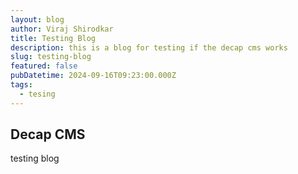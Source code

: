 ```yaml
---
layout: blog
author: Viraj Shirodkar
title: Testing Blog
description: this is a blog for testing if the decap cms works
slug: testing-blog
featured: false
pubDatetime: 2024-09-16T09:23:00.000Z
tags:
  - tesing
---
```

## Decap CMS 
testing blog
